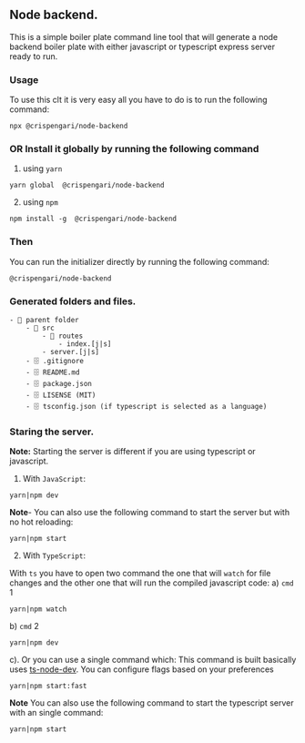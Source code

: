 ## Node backend.

This is a simple boiler plate command line tool that will generate a node backend boiler plate with either javascript or typescript express server ready to run.

### Usage

To use this clt it is very easy all you have to do is to run the following command:

```
npx @crispengari/node-backend
```

### OR Install it globally by running the following command

1. using `yarn`

```shell
yarn global  @crispengari/node-backend
```

2. using `npm`

```shell
npm install -g  @crispengari/node-backend
```

### Then

You can run the initializer directly by running the following command:

```
@crispengari/node-backend
```

### Generated folders and files.

```
- 📁 parent folder
    - 📁 src
        - 📁 routes
            - index.[j|s]
        - server.[j|s]
    - 🗄 .gitignore
    - 🗄 README.md
    - 🗄 package.json
    - 🗄 LISENSE (MIT)
    - 🗄 tsconfig.json (if typescript is selected as a language)
```

### Staring the server.

**Note:** Starting the server is different if you are using typescript or javascript.

1. With `JavaScript`:

```
yarn|npm dev
```

**Note**- You can also use the following command to start the server but with no hot reloading:

```
yarn|npm start
```

2. With `TypeScript`:

With `ts` you have to open two command the one that will `watch` for file changes and the other one that will run the compiled javascript code:
a) `cmd` 1

```
yarn|npm watch
```

b) `cmd` 2

```
yarn|npm dev
```

c). Or you can use a single command which:
This command is built basically uses [ts-node-dev](https://www.npmjs.com/package/ts-node-dev). You can configure flags based on your preferences

```
yarn|npm start:fast
```

**Note** You can also use the following command to start the typescript server with an single command:

```
yarn|npm start
```
